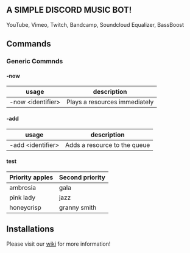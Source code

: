 ## A SIMPLE DISCORD MUSIC BOT!

YouTube, Vimeo, Twitch, Bandcamp, Soundcloud Equalizer, BassBoost

## Commands

### Generic Commnds

#### -now
| usage | description |
|-------|--------|
| -now \<identifier\> | Plays a resources immediately |

#### -add
| usage | description |
|-----|-----|
| -add \<identifier\> | Adds a resource to the queue |

#### test 

| Priority apples | Second priority |
|-------|--------|
| ambrosia | gala |
| pink lady | jazz |
| honeycrisp | granny smith |



## Installations 

Please visit our [wiki](https://github.com/bjm021/momobot/wiki) for more information!
<!--stackedit_data:
eyJoaXN0b3J5IjpbLTIyNTgxMjU5NiwtMTk5NTM1NTM2OCw1Mj
MwNTY5ODQsMTU0OTIyOTc0M119
-->